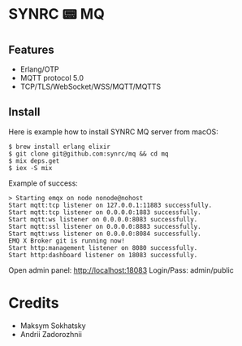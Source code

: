 SYNRC 📟 MQ
===========

Features
--------

* Erlang/OTP
* MQTT protocol 5.0
* TCP/TLS/WebSocket/WSS/MQTT/MQTTS

Install
-------

Here is example how to install SYNRC MQ server from macOS:

```
$ brew install erlang elixir
$ git clone git@github.com:synrc/mq && cd mq
$ mix deps.get
$ iex -S mix
```

Example of success:

```
> Starting emqx on node nonode@nohost
Start mqtt:tcp listener on 127.0.0.1:11883 successfully.
Start mqtt:tcp listener on 0.0.0.0:1883 successfully.
Start mqtt:ws listener on 0.0.0.0:8083 successfully.
Start mqtt:ssl listener on 0.0.0.0:8883 successfully.
Start mqtt:wss listener on 0.0.0.0:8084 successfully.
EMQ X Broker git is running now!
Start http:management listener on 8080 successfully.
Start http:dashboard listener on 18083 successfully.
```

Open admin panel: [http://localhost:18083](http://localhost:18083)
Login/Pass: admin/public

Credits
=======

* Maksym Sokhatsky
* Andrii Zadorozhnii
